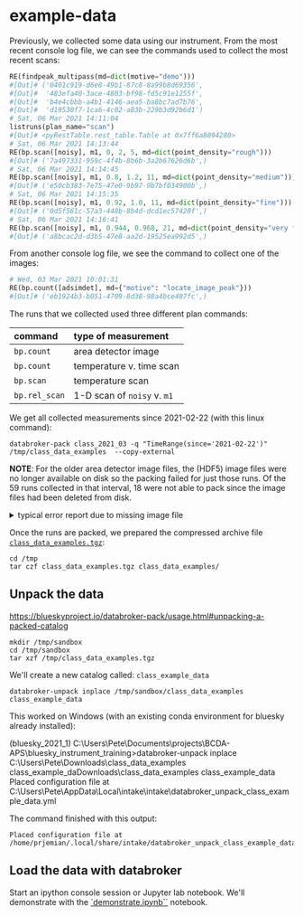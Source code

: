 # example-data

Previously, we collected some data using our instrument.  From the most
recent console log file, we can see the commands used to collect the
most recent scans:

```python
RE(findpeak_multipass(md=dict(motive="demo")))
#[Out]# ('0401c919-d6e8-49b1-87c8-8a99b8d69356',
#[Out]#  '483efa40-3ace-4803-bf98-fd5c91e1255f',
#[Out]#  'b4e4cbbb-a4b1-4146-aea5-ba8bc7ad7b76',
#[Out]#  'd19530f7-1ca6-4c02-a83b-229b3d92b6d1')
# Sat, 06 Mar 2021 14:11:04
listruns(plan_name="scan")
#[Out]# <pyRestTable.rest_table.Table at 0x7ff6a8094280>
# Sat, 06 Mar 2021 14:13:44
RE(bp.scan([noisy], m1, 0, 2, 5, md=dict(point_density="rough")))
#[Out]# ('7a497331-959c-4f4b-8b6b-3a2b67626d6b',)
# Sat, 06 Mar 2021 14:14:45
RE(bp.scan([noisy], m1, 0.8, 1.2, 11, md=dict(point_density="medium")))
#[Out]# ('e50cb383-7e75-47e0-9b97-9b7bf034900b',)
# Sat, 06 Mar 2021 14:15:35
RE(bp.scan([noisy], m1, 0.92, 1.0, 11, md=dict(point_density="fine")))
#[Out]# ('0d5f561c-57a3-448b-8b4d-dcd1ec57420f',)
# Sat, 06 Mar 2021 14:16:41
RE(bp.scan([noisy], m1, 0.944, 0.968, 21, md=dict(point_density="very fine")))
#[Out]# ('a8bcac2d-d3b5-47e8-aa2d-19525ea992d5',)
```

From another console log file, we see the command to collect one of the
images:

```python
# Wed, 03 Mar 2021 10:01:31
RE(bp.count([adsimdet], md={"motive": "locate_image_peak"}))
#[Out]# ('eb1924b3-b051-4709-8d38-98a4bce487fc',)
```

The runs that we collected used three different plan commands:

command | type of measurement
:--- | :---
`bp.count` | area detector image
`bp.count` | temperature v. time scan
`bp.scan` | temperature scan
`bp.rel_scan` | 1-D scan of `noisy` v. `m1`

We get all collected measurements since 2021-02-22 (with this linux
command):

    databroker-pack class_2021_03 -q "TimeRange(since='2021-02-22')" /tmp/class_data_examples  --copy-external

**NOTE**: For the older area detector image files, the (HDF5) image files were no
longer available on disk so the packing failed for just those runs.  Of
the 59 runs collected in that interval, 18 were not able to pack since
the image files had been deleted from disk.

<details>
<summary>typical error report due to missing image file</summary>

```
Error while exporting Run 'ec4915d9-f6f2-4b8d-85eb-cf4b3556b2f5'
Traceback (most recent call last):
  File "/home/prjemian/Apps/miniconda3/envs/bluesky_2021_1/lib/python3.8/site-packages/event_model/__init__.py", line 1041, in _attempt_with_retries
    return func(*args, **kwargs)
  File "/home/prjemian/Apps/miniconda3/envs/bluesky_2021_1/lib/python3.8/site-packages/area_detector_handlers/handlers.py", line 181, in __init__
    super().__init__(
  File "/home/prjemian/Apps/miniconda3/envs/bluesky_2021_1/lib/python3.8/site-packages/area_detector_handlers/handlers.py", line 117, in __init__
    self.open()
  File "/home/prjemian/Apps/miniconda3/envs/bluesky_2021_1/lib/python3.8/site-packages/area_detector_handlers/handlers.py", line 137, in open
    self._file = h5py.File(self._filename, "r")
  File "/home/prjemian/Apps/miniconda3/envs/bluesky_2021_1/lib/python3.8/site-packages/h5py/_hl/files.py", line 406, in __init__
    fid = make_fid(name, mode, userblock_size,
  File "/home/prjemian/Apps/miniconda3/envs/bluesky_2021_1/lib/python3.8/site-packages/h5py/_hl/files.py", line 173, in make_fid
    fid = h5f.open(name, flags, fapl=fapl)
  File "h5py/_objects.pyx", line 54, in h5py._objects.with_phil.wrapper
  File "h5py/_objects.pyx", line 55, in h5py._objects.with_phil.wrapper
  File "h5py/h5f.pyx", line 88, in h5py.h5f.open
OSError: Unable to open file (unable to open file: name = '/tmp/docker_ioc/iocad/tmp/images/742f7926-acb6-4346-b8e8_000.h5', errno = 2, error message = 'No such file or directory', flags = 0, o_flags = 0)

The above exception was the direct cause of the following exception:

Traceback (most recent call last):
  File "/home/prjemian/Apps/miniconda3/envs/bluesky_2021_1/lib/python3.8/site-packages/databroker_pack/_pack.py", line 228, in export_catalog
    artifacts, files = export_run(
  File "/home/prjemian/Apps/miniconda3/envs/bluesky_2021_1/lib/python3.8/site-packages/databroker_pack/_pack.py", line 346, in export_run
    files[key].update(run.get_file_list(doc))
  File "/home/prjemian/Apps/miniconda3/envs/bluesky_2021_1/lib/python3.8/site-packages/databroker/core.py", line 1132, in get_file_list
    handler = self.fillers['yes'].get_handler(resource)
  File "/home/prjemian/Apps/miniconda3/envs/bluesky_2021_1/lib/python3.8/site-packages/event_model/__init__.py", line 861, in get_handler
    handler = _attempt_with_retries(
  File "/home/prjemian/Apps/miniconda3/envs/bluesky_2021_1/lib/python3.8/site-packages/event_model/__init__.py", line 1052, in _attempt_with_retries
    raise error_to_raise from error
event_model.EventModelError: Error instantiating handler class <class 'event_model.SubclassedAreaDetectorHDF5Handler'> with Resource document Resource({'spec': 'AD_HDF5', 'root': '/', 'resource_path': 'tmp/docker_ioc/iocad/tmp/images/742f7926-acb6-4346-b8e8_000.h5', 'resource_kwargs': {'frame_per_point': 1}, 'path_semantics': 'posix', 'uid': '8d53eef4-2418-41d1-bdd6-122938631ecc', 'run_start': 'ec4915d9-f6f2-4b8d-85eb-cf4b3556b2f5'}). Its 'root' field / was *not* modified by root_map.
```

Additional files in this directory:

file | description
:--- | :---
`packing.log` | console output from `databroker-pack` command
`pack-log-errors.txt` | errors reported from `databroker-pack` command
`pack-uids-failed.txt` | uids of runs that could not be packed

</details>

Once the runs are packed, we prepared the compressed archive file
[`class_data_examples.tgz`](class_data_examples.tgz):

    cd /tmp
    tar czf class_data_examples.tgz class_data_examples/

## Unpack the data

https://blueskyproject.io/databroker-pack/usage.html#unpacking-a-packed-catalog

```
mkdir /tmp/sandbox
cd /tmp/sandbox
tar xzf /tmp/class_data_examples.tgz
```

We'll create a new catalog called: `class_example_data`

```
databroker-unpack inplace /tmp/sandbox/class_data_examples class_example_data
```

This worked on Windows (with an existing conda environment for bluesky already installed):

  (bluesky_2021_1) C:\Users\Pete\Documents\projects\BCDA-APS\bluesky_instrument_training>databroker-unpack inplace C:\Users\Pete\Downloads\class_data_examples class_example_daDownloads\class_data_examples class_example_data
  Placed configuration file at C:\Users\Pete\AppData\Local\intake\intake\databroker_unpack_class_example_data.yml

The command finished with this output:

    Placed configuration file at /home/prjemian/.local/share/intake/databroker_unpack_class_example_data.yml

## Load the data with databroker

Start an ipython console session or Jupyter lab notebook.  We'll
demonstrate with the [`demonstrate.ipynb``](demonstrate.ipynb) notebook.
